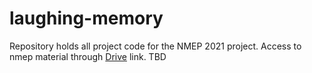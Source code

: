 # laughing-memory
Repository holds all project code for the NMEP 2021 project.
Access to nmep material through [Drive](https://drive.google.com/drive/folders/1XOva00a3M_JIPHkxgvctlcTrRMTDT91e?usp=sharing) link.
TBD
